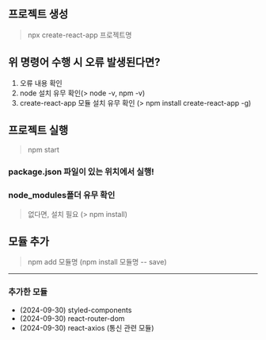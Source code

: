 ## 프로젝트 생성
> npx create-react-app 프로젝트명

## 위 명령어 수행 시 오류 발생된다면?
1. 오류 내용 확인
2. node 설치 유무 확인(> node -v, npm -v)
3. create-react-app 모듈 설치 유무 확인
    (> npm install create-react-app -g)

## 프로젝트 실행
> npm start
### package.json 파일이 있는 위치에서 실행!
### node_modules폴더 유무 확인
> 없다면, 설치 필요 (> npm install)

## 모듈 추가
> npm add 모듈명
(npm install 모듈명 -- save)

---

### 추가한 모듈
- (2024-09-30) styled-components
- (2024-09-30) react-router-dom
- (2024-09-30) react-axios (통신 관련 모듈)
